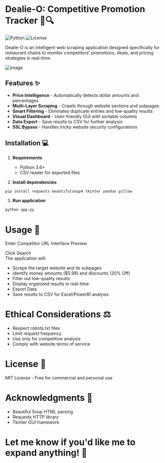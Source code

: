 # Dealie-O: Competitive Promotion Tracker 🍔🔍

![Python](https://img.shields.io/badge/python-3.6%2B-blue)
![License](https://img.shields.io/badge/license-MIT-green)

Dealie-O is an intelligent web scraping application designed specifically for restaurant chains to monitor competitors' promotions, deals, and pricing strategies in real-time.

![image](https://github.com/user-attachments/assets/e923cc4d-703b-4452-a3ae-eb9ee6561ca9)

## Features ✨
- **Price Intelligence** - Automatically detects dollar amounts and percentages
- **Multi-Layer Scraping** - Crawls through website sections and subpages
- **Smart Filtering** - Eliminates duplicate entries and low-quality results
- **Visual Dashboard** - User-friendly GUI with sortable columns
- **Data Export** - Save results to CSV for further analysis
- **SSL Bypass** - Handles tricky website security configurations

## Installation 💻
1. **Requirements**
   - Python 3.6+
   - CSV reader for exported files

2. **Install dependencies**
```bash
pip install requests beautifulsoup4 tkinter pandas pillow
```
3. **Run application**
```bash
python app.py
```

# Usage 🚀
Enter Competitor URL
Interface Preview

Click Search  
The application will:

- Scrape the target website and its subpages
- Identify money amounts ($5.99) and discounts (20% Off)
- Filter out low-quality results
- Display organized results in real-time
- Export Data
- Save results to CSV for Excel/PowerBI analysis

# Ethical Considerations ⚖️
- Respect robots.txt files
- Limit request frequency
- Use only for competitive analysis
- Comply with website terms of service
  
# License 📄
MIT License - Free for commercial and personal use

# Acknowledgments 🙏
- Beautiful Soup HTML parsing
- Requests HTTP library
- Tkinter GUI framework


# Let me know if you'd like me to expand anything! 🍟
